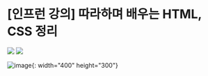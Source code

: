 # [인프런 강의] 따라하며 배우는 HTML, CSS 정리

<img src="https://img.shields.io/badge/html5-E34F26?style=flat-square&logo=html5&logoColor=white"/> <img src="https://img.shields.io/badge/css3-1572B6?style=flat-square&logo=css3&logoColor=white"/>

![image](https://github.com/mhjoon99/HTML-CSS/assets/70474860/e7b89c85-0d21-4d7b-aea9-facef0646151){: width="400" height="300"}
